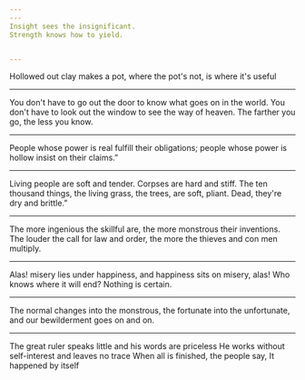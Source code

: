 ```yaml
---
---
Insight sees the insignificant.
Strength knows how to yield.


---
```


Hollowed out
clay makes a pot,
where the pot's not,
is where it's useful

---

You don't have to go out the door
to know what goes on in the world.
You don't have to look out the window
to see the way of heaven.
The farther you go,
the less you know.


---

People whose power is real fulfill their obligations;
people whose power is hollow insist on their claims.”

---

Living people
are soft and tender.
Corpses are hard and stiff.
The ten thousand things,
the living grass, the trees,
are soft, pliant.
Dead, they're dry and brittle.”

---

The more ingenious the skillful are,
the more monstrous their inventions.
The louder the call for law and order,
the more the thieves and con men multiply.

---

Alas! misery lies under happiness,
and happiness sits on misery, alas!
Who knows where it will end?
Nothing is certain.

---

The normal changes into the monstrous,
the fortunate into the unfortunate,
and our bewilderment
goes on and on.

---

The great ruler speaks little
and his words are priceless
He works without self-interest
and leaves no trace
When all is finished, the people say,
It happened by itself

